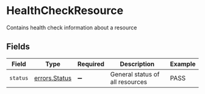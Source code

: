 # HealthCheckResource

Contains health check information about a resource


## Fields

| Field                                          | Type                                           | Required                                       | Description                                    | Example                                        |
| ---------------------------------------------- | ---------------------------------------------- | ---------------------------------------------- | ---------------------------------------------- | ---------------------------------------------- |
| `status`                                       | [errors.Status](../../models/errors/status.md) | :heavy_minus_sign:                             | General status of all resources                | PASS                                           |